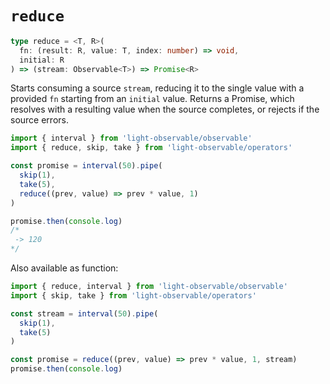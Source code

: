 # `reduce`
```typescript
type reduce = <T, R>(
  fn: (result: R, value: T, index: number) => void,
  initial: R
) => (stream: Observable<T>) => Promise<R>
```

Starts consuming a source `stream`, reducing it to the single value with a provided `fn` starting from an `initial` value. Returns a Promise, which resolves with a resulting value when the source completes, or rejects if the source errors.

```typescript
import { interval } from 'light-observable/observable'
import { reduce, skip, take } from 'light-observable/operators'

const promise = interval(50).pipe(
  skip(1),
  take(5),
  reduce((prev, value) => prev * value, 1)
)

promise.then(console.log)
/*
 -> 120
*/
```

Also available as function:
```typescript
import { reduce, interval } from 'light-observable/observable'
import { skip, take } from 'light-observable/operators'

const stream = interval(50).pipe(
  skip(1),
  take(5)
)

const promise = reduce((prev, value) => prev * value, 1, stream)
promise.then(console.log)
```
